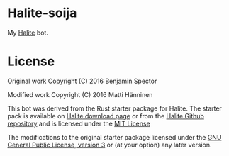 Halite-soija
============

My [Halite][halite] bot.

[halite]: https://halite.io/

# License

Original work Copyright (C) 2016 Benjamin Spector

Modified work Copyright (C) 2016 Matti Hänninen

This bot was derived from the Rust starter package for Halite.  The starter
pack is available on [Halite download page][halite-download] or from the
[Halite Github repository][halite-github] and is licensed under the
[MIT License][mit]

The modifications to the original starter package licensed under the
[GNU General Public License, version 3][gpl3] or (at your option) any later
version.

[halite-download]: https://halite.io/downloads.php

[halite-github]: https://github.com/HaliteChallenge/Halite

[mit]: https://opensource.org/licenses/mit-license.php

[gpl3]: https://opensource.org/licenses/GPL-3.0
